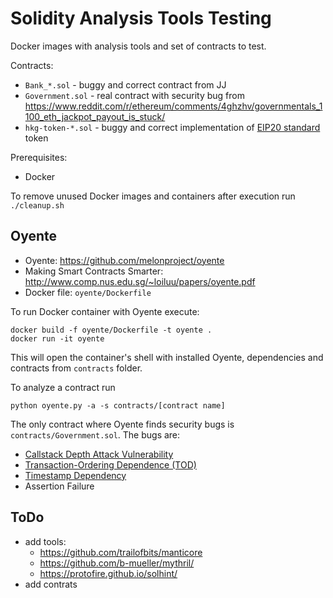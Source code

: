Solidity Analysis Tools Testing
===============================

Docker images with analysis tools and set of contracts to test.

Contracts:

* `Bank_*.sol` - buggy and correct contract from JJ
* `Government.sol` - real contract with security bug from https://www.reddit.com/r/ethereum/comments/4ghzhv/governmentals_1100_eth_jackpot_payout_is_stuck/
* `hkg-token-*.sol` - buggy and correct implementation of [EIP20 standard](https://github.com/ethereum/EIPs/issues/20) token

Prerequisites:

* Docker

To remove unused Docker images and containers after execution run `./cleanup.sh`

## Oyente

* Oyente: https://github.com/melonproject/oyente
* Making Smart Contracts Smarter: http://www.comp.nus.edu.sg/~loiluu/papers/oyente.pdf
* Docker file: `oyente/Dockerfile`

To run Docker container with Oyente execute:

```
docker build -f oyente/Dockerfile -t oyente .
docker run -it oyente
```

This will open the container's shell with installed Oyente, dependencies and contracts from `contracts` folder.

To analyze a contract run

```
python oyente.py -a -s contracts/[contract name]
```

The only contract where Oyente finds security bugs is `contracts/Government.sol`. The bugs are:

* [Callstack Depth Attack Vulnerability](https://consensys.github.io/smart-contract-best-practices/known_attacks/#call-depth-attack-deprecated)
* [Transaction-Ordering Dependence (TOD)](https://consensys.github.io/smart-contract-best-practices/known_attacks/#transaction-ordering-dependence-tod-front-running)
* [Timestamp Dependency](https://consensys.github.io/smart-contract-best-practices/known_attacks/#timestamp-dependence)
* Assertion Failure

## ToDo

* add tools:
  * https://github.com/trailofbits/manticore
  * https://github.com/b-mueller/mythril/
  * https://protofire.github.io/solhint/
* add contrats

